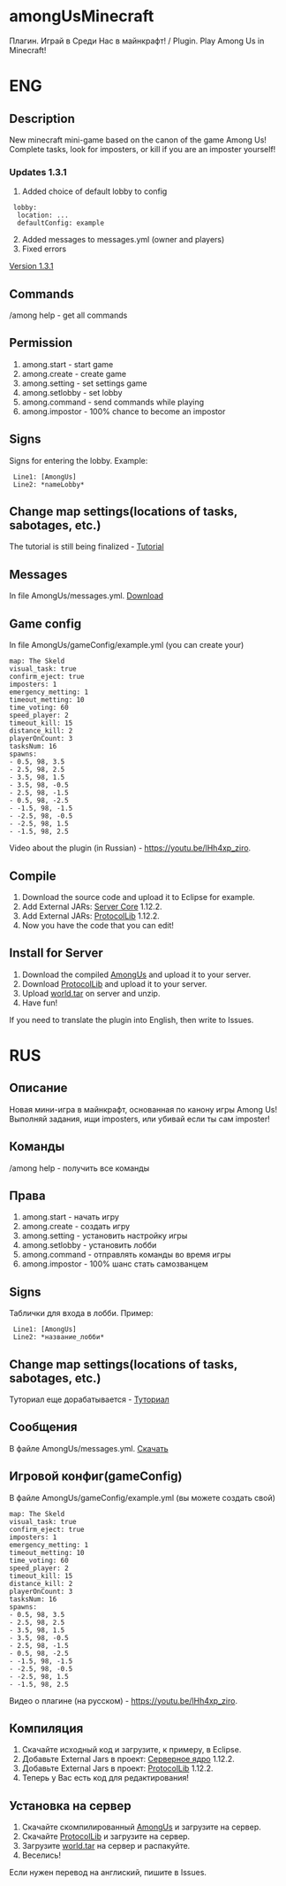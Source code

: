 # amongUsMinecraft
Плагин. Играй в Среди Нас в майнкрафт! / Plugin. Play Among Us in Minecraft!

# ENG
## Description
New minecraft mini-game based on the canon of the game Among Us! Complete tasks, look for imposters, or kill if you are an imposter yourself!

### Updates 1.3.1
1. Added choice of default lobby to config
```
 lobby:
  location: ...
  defaultConfig: example
```
2. Added messages to messages.yml (owner and players)
3. Fixed errors

[Version 1.3.1](https://github.com/Dseym/amongUsMinecraft/releases/download/AmongUs1.3.1/amongUs.jar)

## Commands
/among help - get all commands

## Permission
1. among.start - start game
2. among.create - create game
3. among.setting - set settings game
4. among.setlobby - set lobby
5. among.command - send commands while playing
6. among.impostor - 100% chance to become an impostor

## Signs
Signs for entering the lobby. Example:
```
 Line1: [AmongUs]
 Line2: *nameLobby*
```

## Change map settings(locations of tasks, sabotages, etc.)
The tutorial is still being finalized - [Tutorial](https://github.com/Dseym/amongUsMinecraft/wiki)

## Messages
In file AmongUs/messages.yml. [Download](https://github.com/Dseym/amongUsMinecraft/releases/download/AmongUs1.3.1/messages.yml)

## Game config
In file AmongUs/gameConfig/example.yml (you can create your)
```
map: The Skeld
visual_task: true
confirm_eject: true
imposters: 1
emergency_metting: 1
timeout_metting: 10
time_voting: 60
speed_player: 2
timeout_kill: 15
distance_kill: 2
playerOnCount: 3
tasksNum: 16
spawns:
- 0.5, 98, 3.5
- 2.5, 98, 2.5
- 3.5, 98, 1.5
- 3.5, 98, -0.5
- 2.5, 98, -1.5
- 0.5, 98, -2.5
- -1.5, 98, -1.5
- -2.5, 98, -0.5
- -2.5, 98, 1.5
- -1.5, 98, 2.5
```

Video about the plugin (in Russian) - https://youtu.be/lHh4xp_ziro.

## Compile
1. Download the source code and upload it to Eclipse for example.
2. Add External JARs: [Server Core](https://getbukkit.org/get/Fpt2yFn7HRTrot5uE1b8NFWtpQlYITgK) 1.12.2.
3. Add External JARs: [ProtocolLib](https://www.spigotmc.org/resources/protocollib.1997) 1.12.2.
4. Now you have the code that you can edit!

## Install for Server
1. Download the compiled [AmongUs](https://github.com/Dseym/amongUsMinecraft/releases/download/AmongUs1.3.1/amongUs.jar) and upload it to your server.
2. Download [ProtocolLib](https://www.spigotmc.org/resources/protocollib.1997) and upload it to your server.
3. Upload [world.tar](https://github.com/Dseym/amongUsMinecraft/releases/download/AmongUs1.3.1/world.tar) on server and unzip.
4. Have fun!

If you need to translate the plugin into English, then write to Issues.

# RUS
## Описание
Новая мини-игра в майнкрафт, основанная по канону игры Among Us! Выполняй задания, ищи imposters, или убивай если ты сам imposter!

## Команды
/among help - получить все команды

## Права
1. among.start - начать игру
2. among.create - создать игру
3. among.setting - установить настройку игры
4. among.setlobby - установить лобби
5. among.command - отправлять команды во время игры
6. among.impostor - 100% шанс стать самозванцем

## Signs
Таблички для входа в лобби. Пример:
```
 Line1: [AmongUs]
 Line2: *название_лобби*
```

## Change map settings(locations of tasks, sabotages, etc.)
Туториал еще дорабатывается - [Туториал](https://github.com/Dseym/amongUsMinecraft/wiki)

## Сообщения
В файле AmongUs/messages.yml. [Скачать](https://github.com/Dseym/amongUsMinecraft/releases/download/AmongUs1.3.1/messages.yml)

## Игровой конфиг(gameConfig)
В файле AmongUs/gameConfig/example.yml (вы можете создать свой)
```
map: The Skeld
visual_task: true
confirm_eject: true
imposters: 1
emergency_metting: 1
timeout_metting: 10
time_voting: 60
speed_player: 2
timeout_kill: 15
distance_kill: 2
playerOnCount: 3
tasksNum: 16
spawns:
- 0.5, 98, 3.5
- 2.5, 98, 2.5
- 3.5, 98, 1.5
- 3.5, 98, -0.5
- 2.5, 98, -1.5
- 0.5, 98, -2.5
- -1.5, 98, -1.5
- -2.5, 98, -0.5
- -2.5, 98, 1.5
- -1.5, 98, 2.5
```

Видео о плагине (на русском) - https://youtu.be/lHh4xp_ziro.

## Компиляция
1. Скачайте исходный код и загрузите, к примеру, в Eclipse.
2. Добавьте External Jars в проект: [Серверное ядро](https://getbukkit.org/get/Fpt2yFn7HRTrot5uE1b8NFWtpQlYITgK) 1.12.2.
3. Добавьте External Jars в проект: [ProtocolLib](https://www.spigotmc.org/resources/protocollib.1997) 1.12.2.
4. Теперь у Вас есть код для редактирования!

## Установка на сервер
1. Скачайте скомпилированный [AmongUs](https://github.com/Dseym/amongUsMinecraft/releases/download/AmongUs1.3.1/amongUs.jar) и загрузите на сервер.
2. Скачайте [ProtocolLib](https://www.spigotmc.org/resources/protocollib.1997) и загрузите на сервер.
3. Загрузите [world.tar](https://github.com/Dseym/amongUsMinecraft/releases/download/AmongUs1.3.1/world.tar) на сервер и распакуйте.
4. Веселись!

Если нужен перевод на англиский, пишите в Issues.